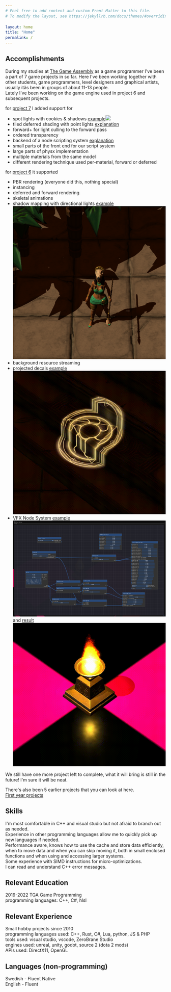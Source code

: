 ```yaml
---
# Feel free to add content and custom Front Matter to this file.
# To modify the layout, see https://jekyllrb.com/docs/themes/#overriding-theme-defaults

layout: home
title: "Home"
permalink: /
---
```


Accomplishments
-----------
During my studies at [The Game Assembly](https://www.thegameassembly.com/) as a game programmer I've been a part of 7 game projects in so far. Here I've been working together with other students, game programmers, level designers and graphical artists, usually itäs been in groups of about 11-13 people.  
Lately I've been working on the game engine used in project 6 and subsequent projects.

for [project 7](/project/7/) I added support for
* spot lights with cookies & shadows <a class="link" href="/images/project7_spotlight_shadow_and_cookie.gif">example<img class="preview" src="/images/project7_spotlight_shadow_and_cookie.gif"></a>
* tiled deferred shading with point lights [explanation](/project7/update/2021/04/07/project7-point-lights.html)
* forward+ for light culling to the forward pass
* ordered transparency
* backend of a node scripting system [explanation](/project7/update/2021/04/11/node-system.html)
* small parts of the front end for our script system
* large parts of physx implementation
* multiple materials from the same model
* different rendering technique used per-material, forward or deferred

for [project 6](/project/6/) it supported
* PBR rendering (everyone did this, nothing special)
* instancing
* deferred and forward rendering
* skeletal animations
* shadow mapping with directional lights <a class="link" href="/images/project6_shadows_deferred.png">example<img class="preview" src="/images/project6_shadows_deferred.png"></a> 
* background resource streaming
* projected decals <a class="link" href="/images/project6_decal_uneven_surface.gif">example<img class="preview" src="/images/project6_decal_uneven_surface.gif"></a>
* VFX Node System <a class="link" href="/images/project6_effect_editor.png">example<img class="preview" src="/images/project6_effect_editor.png"></a> and <a class="link" href="/images/project6_effect_editor_result.gif">result<img class="preview" src="/images/project6_effect_editor_result.gif"></a>

We still have one more project left to complete, what it will bring is still in the future! I'm sure it will be neat.

There's also been 5 earlier projects that you can look at here.  
[First year projects](/old_projects/)

Skills
-----------
I'm most comfortable in C++ and visual studio but not afraid to branch out as needed.  
Experience in other programming languages allow me to quickly pick up new languages if needed.  
Performance aware, knows how to use the cache and store data efficiently, when to move data and when you can skip moving it, both in small enclosed functions and when using and accessing larger systems.  
Some experience with SIMD instructions for micro-optimizations.  
I can read and understand C++ error messages.

Relevant Education
-----------
2019-2022 TGA Game Programming  
programming languages: C++, C#, hlsl  

Relevant Experience
-----------
Small hobby projects since 2010  
programming languages used: C++, Rust, C#, Lua, python, JS & PHP  
tools used: visual studio, vscode, ZeroBrane Studio  
engines used: unreal, unity, godot, source 2 (dota 2 mods)  
APIs used: DirectX11, OpenGL  

Languages (non-programming)
-----------
Swedish - Fluent Native  
English - Fluent
